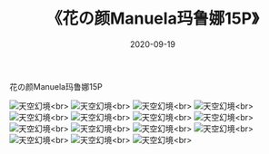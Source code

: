 ﻿---
layout: post
title: 《花の颜Manuela玛鲁娜15P》
date: 2020-09-19
img: http://photo.orgx.cf/性感/2020/花の颜Manuela玛鲁娜15P/000.jpg
tags: [美女,性感,泳衣]
---

花の颜Manuela玛鲁娜15P



![天空幻境](http://photo.orgx.cf/性感/2020/花の颜Manuela玛鲁娜15P/001.jpg''天空幻境'')<br>
![天空幻境](http://photo.orgx.cf/性感/2020/花の颜Manuela玛鲁娜15P/002.jpg''天空幻境'')<br>
![天空幻境](http://photo.orgx.cf/性感/2020/花の颜Manuela玛鲁娜15P/003.jpg''天空幻境'')<br>
![天空幻境](http://photo.orgx.cf/性感/2020/花の颜Manuela玛鲁娜15P/004.jpg''天空幻境'')<br>
![天空幻境](http://photo.orgx.cf/性感/2020/花の颜Manuela玛鲁娜15P/005.jpg''天空幻境'')<br>
![天空幻境](http://photo.orgx.cf/性感/2020/花の颜Manuela玛鲁娜15P/006.jpg''天空幻境'')<br>
![天空幻境](http://photo.orgx.cf/性感/2020/花の颜Manuela玛鲁娜15P/007.jpg''天空幻境'')<br>
![天空幻境](http://photo.orgx.cf/性感/2020/花の颜Manuela玛鲁娜15P/008.jpg''天空幻境'')<br>
![天空幻境](http://photo.orgx.cf/性感/2020/花の颜Manuela玛鲁娜15P/009.jpg''天空幻境'')<br>
![天空幻境](http://photo.orgx.cf/性感/2020/花の颜Manuela玛鲁娜15P/010.jpg''天空幻境'')<br>
![天空幻境](http://photo.orgx.cf/性感/2020/花の颜Manuela玛鲁娜15P/011.jpg''天空幻境'')<br>
![天空幻境](http://photo.orgx.cf/性感/2020/花の颜Manuela玛鲁娜15P/012.jpg''天空幻境'')<br>
![天空幻境](http://photo.orgx.cf/性感/2020/花の颜Manuela玛鲁娜15P/013.jpg''天空幻境'')<br>
![天空幻境](http://photo.orgx.cf/性感/2020/花の颜Manuela玛鲁娜15P/014.jpg''天空幻境'')<br>
![天空幻境](http://photo.orgx.cf/性感/2020/花の颜Manuela玛鲁娜15P/015.jpg''天空幻境'')<br>